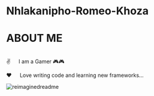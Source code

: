 # Nhlakanipho-Romeo-Khoza
# ABOUT ME
<BR>
✌️   I am a Gamer 🎮🎮

❤️   Love writing code and learning new frameworks...


<img src="https://myreadme.vercel.app/api/embed/SirRamirez777?panels=userstatistics,toprepositories,toplanguages,commitgraph" alt="reimaginedreadme" />


